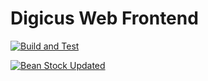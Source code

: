 # Digicus Web Frontend

[![Build and Test](https://github.com/spaced-out-thoughts-dev-foundation/digicus_web_frontend/actions/workflows/build_and_test.yml/badge.svg?branch=main)](https://github.com/spaced-out-thoughts-dev-foundation/digicus_web_frontend/actions/workflows/build_and_test.yml)

[![Bean Stock Updated](https://github.com/spaced-out-thoughts-dev-foundation/digicus_web_frontend/actions/workflows/bean_stock_remote_submodule_update.yml/badge.svg?branch=main)](https://github.com/spaced-out-thoughts-dev-foundation/digicus_web_frontend/actions/workflows/bean_stock_remote_submodule_update.yml)